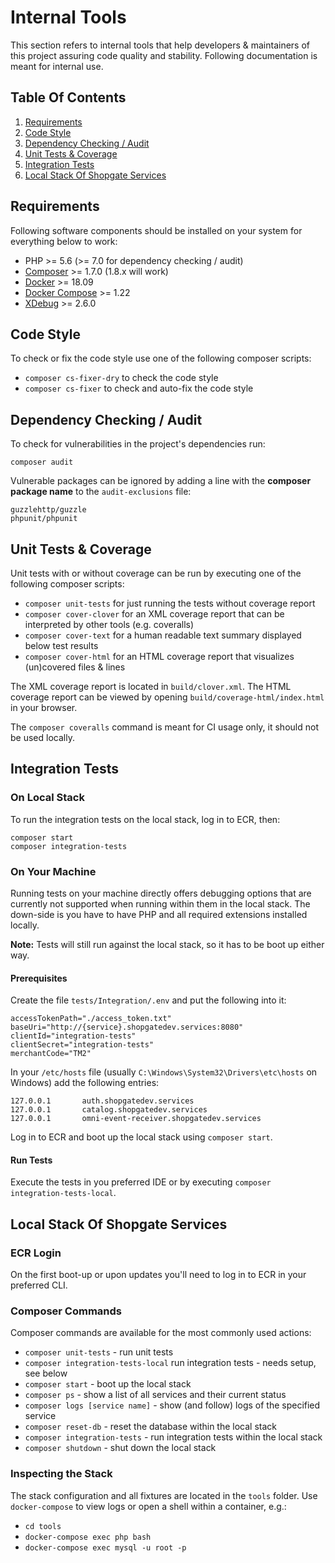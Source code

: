 # Internal Tools

This section refers to internal tools that help developers & maintainers of this project assuring code quality and
stability. Following documentation is meant for internal use.

## Table Of Contents
1. [Requirements](#requirements)
1. [Code Style](#code-style)
1. [Dependency Checking / Audit](#dependency-checking--audit)
1. [Unit Tests & Coverage](#unit-tests--coverage)
1. [Integration Tests](#integration-tests)
1. [Local Stack Of Shopgate Services](#local-stack-of-shopgate-services)

## Requirements
Following software components should be installed on your system for everything below to work:
* PHP >= 5.6 (>= 7.0 for dependency checking / audit)
* [Composer](https://getcomposer.org) >= 1.7.0 (1.8.x will work)
* [Docker](https://docs.docker.com/install/) >= 18.09
* [Docker Compose](https://docs.docker.com/compose/install/) >= 1.22
* [XDebug](https://xdebug.org) >= 2.6.0

## Code Style
To check or fix the code style use one of the following composer scripts:
* `composer cs-fixer-dry` to check the code style
* `composer cs-fixer` to check and auto-fix the code style

## Dependency Checking / Audit
To check for vulnerabilities in the project's dependencies run:

    composer audit

Vulnerable packages can be ignored by adding a line with the **composer package name** to the `audit-exclusions` file:

    guzzlehttp/guzzle
    phpunit/phpunit

## Unit Tests & Coverage
Unit tests with or without coverage can be run by executing one of the following composer scripts:

* `composer unit-tests` for just running the tests without coverage report
* `composer cover-clover` for an XML coverage report that can be interpreted by other tools (e.g. coveralls)
* `composer cover-text` for a human readable text summary displayed below test results
* `composer cover-html` for an HTML coverage report that visualizes (un)covered files & lines

The XML coverage report is located in `build/clover.xml`. The HTML coverage report can be viewed  by opening
`build/coverage-html/index.html` in your browser.

The `composer coveralls` command is meant for CI usage only, it should not be used locally.

## Integration Tests
### On Local Stack
To run the integration tests on the local stack, log in to ECR, then:

    composer start
    composer integration-tests

### On Your Machine
Running tests on your machine directly offers debugging options that are currently not supported when running within
them in the local stack. The down-side is you have to have PHP and all required extensions installed locally.

**Note:** Tests will still run against the local stack, so it has to be boot up either way.

#### Prerequisites
Create the file `tests/Integration/.env` and put the following into it:

    accessTokenPath="./access_token.txt"
    baseUri="http://{service}.shopgatedev.services:8080"
    clientId="integration-tests"
    clientSecret="integration-tests"
    merchantCode="TM2"

In your `/etc/hosts` file (usually `C:\Windows\System32\Drivers\etc\hosts` on Windows) add the following entries:

    127.0.0.1       auth.shopgatedev.services
    127.0.0.1       catalog.shopgatedev.services
    127.0.0.1       omni-event-receiver.shopgatedev.services

Log in to ECR and boot up the local stack using ```composer start```.

#### Run Tests
Execute the tests in you preferred IDE or by executing ```composer integration-tests-local```.

## Local Stack Of Shopgate Services
### ECR Login
On the first boot-up or upon updates you'll need to log in to ECR in your preferred CLI.

### Composer Commands
Composer commands are available for the most commonly used actions:
* ```composer unit-tests``` - run unit tests
* ```composer integration-tests-local``` run integration tests - needs setup, see below
* ```composer start``` - boot up the local stack
* ```composer ps``` - show a list of all services and their current status
* ```composer logs [service name]``` - show (and follow) logs of the specified service
* ```composer reset-db``` - reset the database within the local stack
* ```composer integration-tests``` - run integration tests within the local stack
* ```composer shutdown``` - shut down the local stack

### Inspecting the Stack
The stack configuration and all fixtures are located in the `tools` folder. Use `docker-compose` to view logs or open
a shell within a container, e.g.:

* ```cd tools```
* ```docker-compose exec php bash```
* ```docker-compose exec mysql -u root -p```